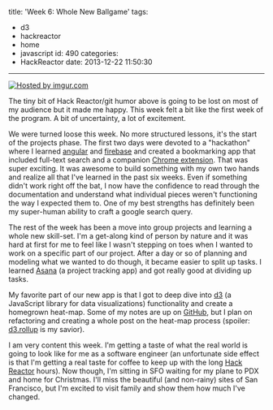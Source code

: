 title: 'Week 6: Whole New Ballgame'
tags:
  - d3
  - hackreactor
  - home
  - javascript
id: 490
categories:
  - HackReactor
date: 2013-12-22 11:50:30
---

[![](http://i.imgur.com/pJkhiZn.png "Hosted by imgur.com")](http://imgur.com/pJkhiZn)

The tiny bit of Hack Reactor/git humor above is going to be lost on most of my audience but it made me happy. This week felt a bit like the first week of the program. A bit of uncertainty, a lot of excitement.

We were turned loose this week. No more structured lessons, it's the start of the projects phase. The first two days were devoted to a "hackathon" where I learned [angular](http://angularjs.org/) and [firebase](https://www.firebase.com/) and created a bookmarking app that included full-text search and a companion [Chrome extension](http://developer.chrome.com/extensions/getstarted.html). That was super exciting. It was awesome to build something with my own two hands and realize all that I've learned in the past six weeks. Even if something didn't work right off the bat, I now have the confidence to read through the documentation and understand what individual pieces weren't functioning the way I expected them to. One of my best strengths has definitely been my super-human ability to craft a google search query.

The rest of the week has been a move into group projects and learning a whole new skill-set. I'm a get-along kind of person by nature and it was hard at first for me to feel like I wasn't stepping on toes when I wanted to work on a specific part of our project. After a day or so of planning and modeling what we wanted to do though, it became easier to split up tasks. I learned [Asana](http://asana.com/) (a project tracking app) and got really good at dividing up tasks.

My favorite part of our new app is that I got to deep dive into [d3](http://d3js.org/) (a JavaScript library for data visualizations) functionality and create a homegrown heat-map. Some of my notes are up on [GitHub](https://github.com/leaena/love-hate-heatmap), but I plan on refactoring and creating a whole post on the heat-map process (spoiler:[ d3.rollup](https://github.com/mbostock/d3/wiki/Arrays#wiki-nest_rollup) is my savior).

I am very content this week. I'm getting a taste of what the real world is going to look like for me as a software engineer (an unfortunate side effect is that I'm getting a real taste for coffee to keep up with the long [Hack Reactor](http://www.hackreactor.com/) hours). Now though, I'm sitting in SFO waiting for my plane to PDX and home for Christmas. I'll miss the beautiful (and non-rainy) sites of San Francisco, but I'm excited to visit family and show them how much I've changed.